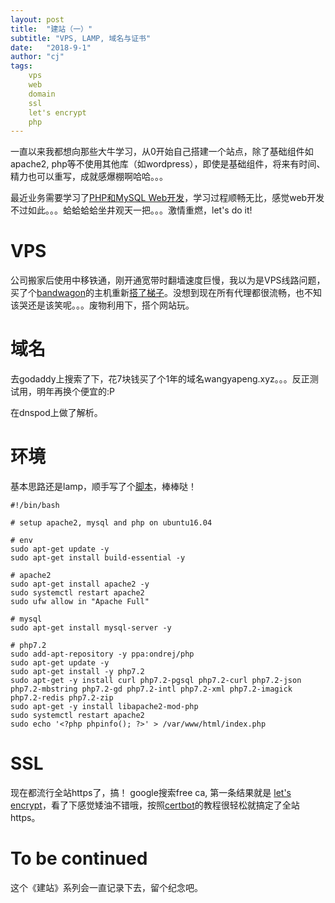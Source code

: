 ```yaml
---
layout: post
title:  "建站（一）"
subtitle: "VPS, LAMP, 域名与证书"
date:   "2018-9-1" 
author: "cj"
tags:
    vps
    web
    domain
    ssl
    let's encrypt
    php
---
```


一直以来我都想向那些大牛学习，从0开始自己搭建一个站点，除了基础组件如apache2, php等不使用其他库（如wordpress），即使是基础组件，将来有时间、精力也可以重写，成就感爆棚啊哈哈。。。

最近业务需要学习了[PHP和MySQL Web开发](https://github.com/captainwong/PMWD5E)，学习过程顺畅无比，感觉web开发不过如此。。。蛤蛤蛤蛤坐井观天一把。。。激情重燃，let's do it!

# VPS

公司搬家后使用中移铁通，刚开通宽带时翻墙速度巨慢，我以为是VPS线路问题，买了个[bandwagon](https://bandwagonhost.com/aff.php?aff=3224)的主机重新[搭了梯子](http://wangyapeng.me/2018/02/18/ladder-tutorial/)。没想到现在所有代理都很流畅，也不知该哭还是该笑呢。。。废物利用下，搭个网站玩。

# 域名

去godaddy上搜索了下，花7块钱买了个1年的域名wangyapeng.xyz。。。反正测试用，明年再换个便宜的:P

在dnspod上做了解析。

# 环境

基本思路还是lamp，顺手写了个[脚本](https://github.com/captainwong/sh/blob/master/lamp.sh)，棒棒哒！

```code sh
#!/bin/bash

# setup apache2, mysql and php on ubuntu16.04

# env
sudo apt-get update -y
sudo apt-get install build-essential -y

# apache2
sudo apt-get install apache2 -y
sudo systemctl restart apache2
sudo ufw allow in "Apache Full"

# mysql
sudo apt-get install mysql-server -y

# php7.2
sudo add-apt-repository -y ppa:ondrej/php
sudo apt-get update -y
sudo apt-get install -y php7.2
sudo apt-get -y install curl php7.2-pgsql php7.2-curl php7.2-json php7.2-mbstring php7.2-gd php7.2-intl php7.2-xml php7.2-imagick php7.2-redis php7.2-zip
sudo apt-get -y install libapache2-mod-php
sudo systemctl restart apache2
sudo echo '<?php phpinfo(); ?>' > /var/www/html/index.php

```

# SSL

现在都流行全站https了，搞！
google搜索free ca, 第一条结果就是 [let's encrypt](https://letsencrypt.org/)，看了下感觉矮油不错哦，按照[certbot](https://certbot.eff.org/lets-encrypt/ubuntuxenial-apache)的教程很轻松就搞定了全站https。


# To be continued

这个《建站》系列会一直记录下去，留个纪念吧。